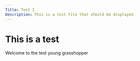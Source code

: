 ```yaml
---
Title: Test 2 
Description: This is a test file that should be displayed.
---
```


# This is a test

Welcome to the test young grasshopper
